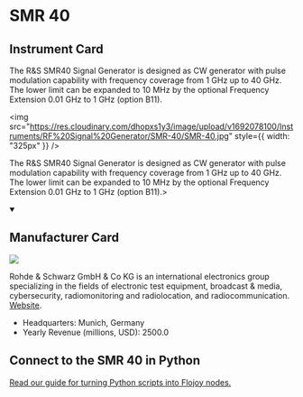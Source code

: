 
# SMR 40

## Instrument Card

<div className="flex">

<div>

The R&S SMR40 Signal Generator is designed as CW generator with pulse modulation capability with frequency coverage from 1 GHz up to 40 GHz. The lower limit can be expanded to 10 MHz by the optional Frequency Extension 0.01 GHz to 1 GHz  (option B11).

</div>

<img src="https://res.cloudinary.com/dhopxs1y3/image/upload/v1692078100/Instruments/RF%20Signal%20Generator/SMR-40/SMR-40.jpg" style={{ width: "325px" }} />

</div>

The R&S SMR40 Signal Generator is designed as CW generator with pulse modulation capability with frequency coverage from 1 GHz up to 40 GHz. The lower limit can be expanded to 10 MHz by the optional Frequency Extension 0.01 GHz to 1 GHz  (option B11).>

<details open>
<summary><h2>Manufacturer Card</h2></summary>

<img src="https://res.cloudinary.com/dhopxs1y3/image/upload/v1691786524/Instruments/Vendor%20Logos/Rohde_Schwarz.jpg.png" />

Rohde & Schwarz GmbH & Co KG is an international electronics group specializing in the fields of electronic test equipment, broadcast & media, cybersecurity, radiomonitoring and radiolocation, and radiocommunication. <a href="https://www.rohde-schwarz.com/ca/home_48230.html">Website</a>.

<ul>
  <li>Headquarters: Munich, Germany</li>
  <li>Yearly Revenue (millions, USD): 2500.0</li>
</ul>
</details>

## Connect to the SMR 40 in Python

[Read our guide for turning Python scripts into Flojoy nodes.](https://docs.flojoy.ai/custom-nodes/creating-custom-node/)


